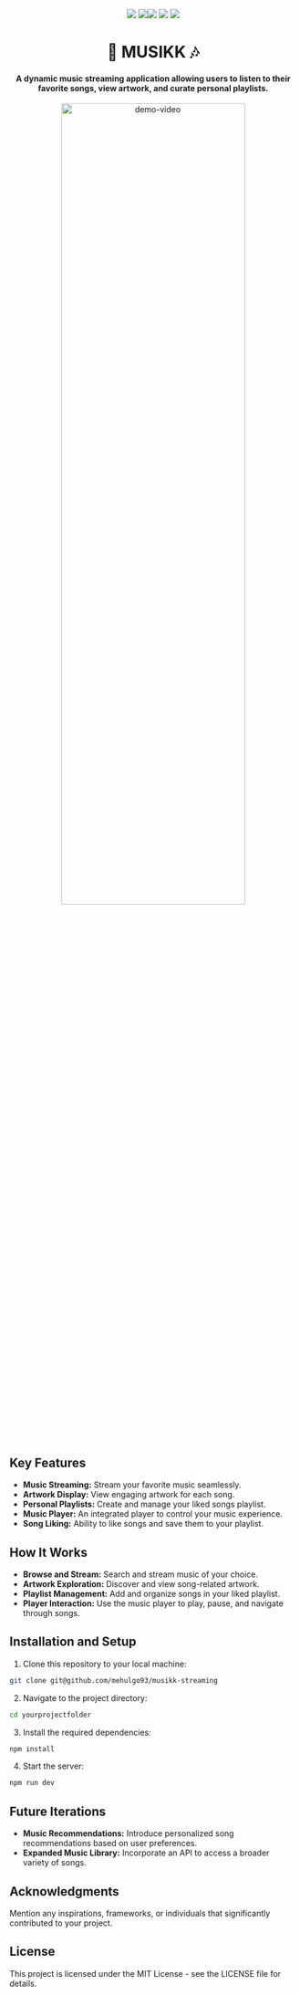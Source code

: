 
<p align="center">
    <a href=""><img src="https://img.shields.io/badge/Maintained%3F-yes-green.svg" /></a>
    <a href=""><img src="https://badgen.net/github/commits/mehulgo93/musikk-streaming /></a>
    <br>
    <a href=""><img src="https://img.shields.io/badge/Next.js-000000?style=for-the-badge&logo=nextdotjs&logoColor=white"/></a>
    <a href=""><img src="https://img.shields.io/badge/TypeScript-3178C6?style=for-the-badge&logo=typescript&logoColor=white" /></a>
    <a href=""><img src="https://img.shields.io/badge/Supabase-3ECF8E?style=for-the-badge&logo=supabase&logoColor=white" /></a>
</p>

<h1 align="center"><b>🎵 MUSIKK 🎶</b></h1>
<h4 align="center"> A dynamic music streaming application allowing users to listen to their favorite songs, view artwork, and curate personal playlists.
</h4>

<p align="center">
    <img src="musikk-streaming
/musikk-streaming-demo-compressed_LSPn0A0u.mp4" alt="demo-video" width=80% height=60%/>
</p>

## Key Features

- **Music Streaming:** Stream your favorite music seamlessly.
- **Artwork Display:** View engaging artwork for each song.
- **Personal Playlists:** Create and manage your liked songs playlist.
- **Music Player:** An integrated player to control your music experience.
- **Song Liking:** Ability to like songs and save them to your playlist.

## How It Works

- **Browse and Stream:** Search and stream music of your choice.
- **Artwork Exploration:** Discover and view song-related artwork.
- **Playlist Management:** Add and organize songs in your liked playlist.
- **Player Interaction:** Use the music player to play, pause, and navigate through songs.

## Installation and Setup 

1. Clone this repository to your local machine:

```bash
git clone git@github.com/mehulgo93/musikk-streaming
```

2. Navigate to the project directory:

```bash
cd yourprojectfolder
```

3. Install the required dependencies:

```bash
npm install 
```

4. Start the server:

```bash
npm run dev
```

## Future Iterations

- **Music Recommendations:** Introduce personalized song recommendations based on user preferences.
- **Expanded Music Library:** Incorporate an API to access a broader variety of songs.

## Acknowledgments

Mention any inspirations, frameworks, or individuals that significantly contributed to your project.

## License

This project is licensed under the MIT License - see the LICENSE file for details.

